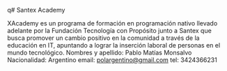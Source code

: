 q# Santex Academy


XAcademy es un programa de formación en programación nativo llevado adelante por la Fundación Tecnología con Propósito junto a Santex que busca promover un cambio positivo en la comunidad a través de la educación en IT, apuntando a lograr la inserción laboral de personas en el mundo tecnológico. 
Nombres y apellido: Pablo Matías Monsalvo
Nacionalidad: Argentino
email: polargentino@gmail.com
tel: 3424366231 

